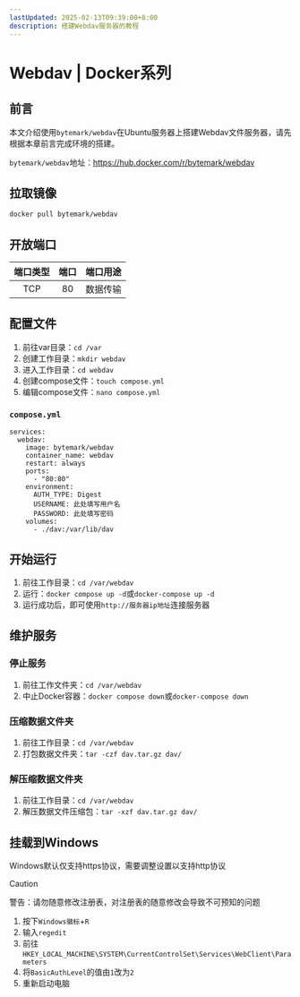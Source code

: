```yaml
---
lastUpdated: 2025-02-13T09:39:00+8:00
description: 搭建Webdav服务器的教程
---
```


# Webdav | Docker系列

## 前言

本文介绍使用`bytemark/webdav`在Ubuntu服务器上搭建Webdav文件服务器，请先根据本章前言完成环境的搭建。

`bytemark/webdav`地址：<https://hub.docker.com/r/bytemark/webdav>

## 拉取镜像

```bash
docker pull bytemark/webdav
```

## 开放端口

| 端口类型 | 端口  | 端口用途 |
| :------: | :---: | :------: |
|   TCP    |  80   | 数据传输 |

## 配置文件

1. 前往var目录：`cd /var`
2. 创建工作目录：`mkdir webdav`
3. 进入工作目录：`cd webdav`
4. 创建compose文件：`touch compose.yml`
5. 编辑compose文件：`nano compose.yml`

### `compose.yml`

```yml{10,11}
services:
  webdav:
    image: bytemark/webdav
    container_name: webdav
    restart: always
    ports:
      - "80:80"
    environment:
      AUTH_TYPE: Digest
      USERNAME: 此处填写用户名
      PASSWORD: 此处填写密码
    volumes:
      - ./dav:/var/lib/dav
```

## 开始运行

1. 前往工作目录：`cd /var/webdav`
2. 运行：`docker compose up -d`或`docker-compose up -d`
3. 运行成功后，即可使用`http://服务器ip地址`连接服务器

## 维护服务

### 停止服务

1. 前往工作文件夹：`cd /var/webdav`
2. 中止Docker容器：`docker compose down`或`docker-compose down`

### 压缩数据文件夹

1. 前往工作目录：`cd /var/webdav`
2. 打包数据文件夹：`tar -czf dav.tar.gz dav/`

### 解压缩数据文件夹

1. 前往工作目录：`cd /var/webdav`
2. 解压数据文件压缩包：`tar -xzf dav.tar.gz dav/`

## 挂载到Windows

Windows默认仅支持https协议，需要调整设置以支持http协议

> [!CAUTION]
> 警告：请勿随意修改注册表，对注册表的随意修改会导致不可预知的问题

1. 按下`Windows徽标`+`R`
2. 输入`regedit`
3. 前往`HKEY_LOCAL_MACHINE\SYSTEM\CurrentControlSet\Services\WebClient\Parameters`
4. 将`BasicAuthLevel`的值由`1`改为`2`
5. 重新启动电脑
